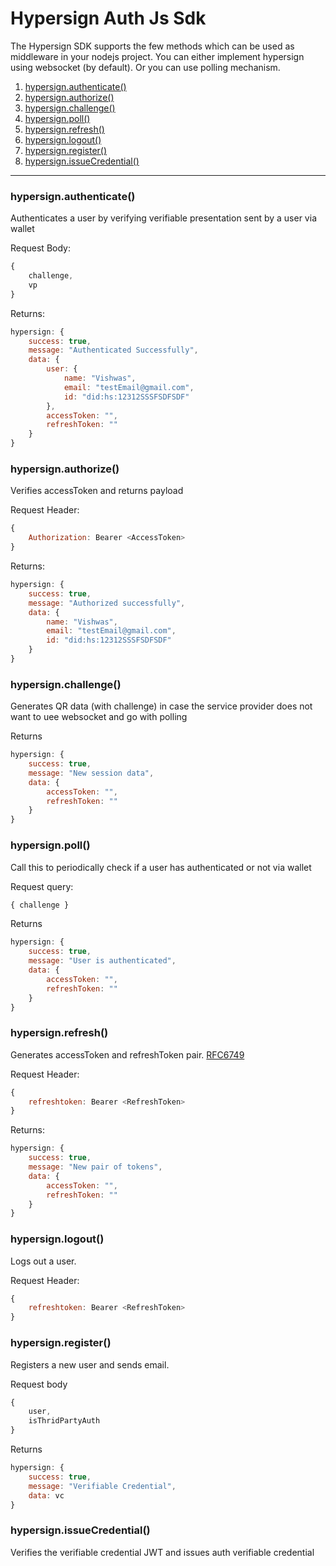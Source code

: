 # Hypersign Auth Js Sdk

The Hypersign SDK supports the few methods which can be used as middleware in your nodejs project. You can either implement hypersign using websocket (by default). Or you can use polling mechanism.  


1. [hypersign.authenticate()](/hypersignauthenticate)
2. [hypersign.authorize()](/hypersignauthorize)
3. [hypersign.challenge()](/hypersignchallenge)
4. [hypersign.poll()](/hypersignpoll)
5. [hypersign.refresh()](/hypersignrefresh)
6. [hypersign.logout()](/hypersignlogout)
7. [hypersign.register()](/hypersignregister)
8. [hypersign.issueCredential()](/hypersignissueCredential)

---


### hypersign.authenticate()

Authenticates a user by verifying verifiable presentation sent by a user via wallet

Request Body:

```js
{
    challenge,
    vp
}
```

Returns:

```js
hypersign: {
    success: true,
    message: "Authenticated Successfully",
    data: {
        user: {
            name: "Vishwas",
            email: "testEmail@gmail.com",
            id: "did:hs:12312SSSFSDFSDF"
        },
        accessToken: "",
        refreshToken: ""
    }
}
```

### hypersign.authorize()

Verifies accessToken and returns payload

Request Header: 

```js
{
    Authorization: Bearer <AccessToken>
}
```

Returns:

```js
hypersign: {
    success: true,
    message: "Authorized successfully",
    data: {
        name: "Vishwas",
        email: "testEmail@gmail.com",
        id: "did:hs:12312SSSFSDFSDF"
    }
}
```

### hypersign.challenge()

Generates QR data (with challenge) in case the service provider does not want to uee websocket and go with polling

Returns

```js
hypersign: {
    success: true,
    message: "New session data",
    data: {
        accessToken: "",
        refreshToken: ""  
    }
}
```


### hypersign.poll()

Call this to periodically check if a user has authenticated or not via wallet

Request query: 

```js
{ challenge }
```

Returns

```js
hypersign: {
    success: true,
    message: "User is authenticated",
    data: {
        accessToken: "",
        refreshToken: ""
    }
}
```

### hypersign.refresh()

Generates accessToken and refreshToken pair. [RFC6749](https://www.rfc-editor.org/rfc/rfc6749#section-6)

Request Header: 

```js
{
    refreshtoken: Bearer <RefreshToken>
}
```

Returns:

```js
hypersign: {
    success: true,
    message: "New pair of tokens",
    data: {
        accessToken: "",
        refreshToken: ""
    }
}
```


### hypersign.logout()

Logs out a user.

Request Header: 

```js
{
    refreshtoken: Bearer <RefreshToken>
}
```

### hypersign.register()

Registers a new user and sends email.

Request body

```js
{
    user, 
    isThridPartyAuth
}
```

Returns

```js
hypersign: {
    success: true,
    message: "Verifiable Credential",
    data: vc
}
```


### hypersign.issueCredential()

Verifies the verifiable credential  JWT and issues auth verifiable credential